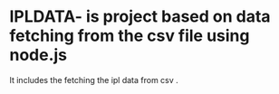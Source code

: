 # IPLDATA- is project based on data fetching from the csv file using node.js
It includes the fetching the ipl data from csv .
